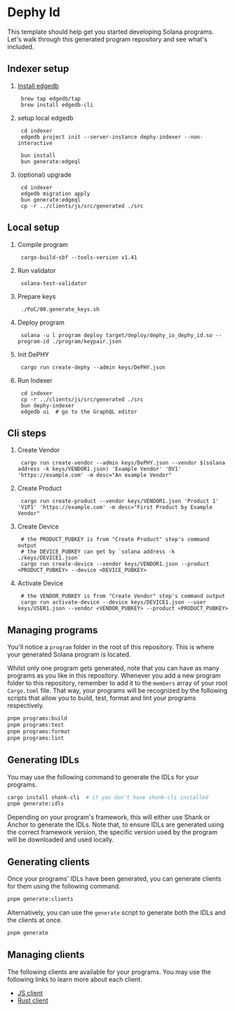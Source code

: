 # Dephy Id

This template should help get you started developing Solana programs. Let's walk through this generated program repository and see what's included.

## Indexer setup

1. [Install edgedb](https://docs.edgedb.com/get-started/quickstart#installation)

        brew tap edgedb/tap
        brew install edgedb-cli

2. setup local edgedb

        cd indexer
        edgedb project init --server-instance dephy-indexer --non-interactive

        bun install
        bun generate:edgeql

3. (optional) upgrade

        cd indexer
        edgedb migration apply
        bun generate:edgeql
        cp -r ../clients/js/src/generated ./src

## Local setup

1. Compile program

        cargo-build-sbf --tools-version v1.41

2. Run validator

        solana-test-validator

3. Prepare keys

        ./PoC/00.generate_keys.sh

4. Deploy program

        solana -u l program deploy target/deploy/dephy_io_dephy_id.so --program-id ./program/keypair.json

5. Init DePHY

        cargo run create-dephy --admin keys/DePHY.json

6. Run Indexer

        cd indexer
        cp -r ../clients/js/src/generated ./src
        bun dephy-indexer
        edgedb ui  # go to the GraphQL editor

## Cli steps

1. Create Vendor

        cargo run create-vendor --admin keys/DePHY.json --vendor $(solana address -k keys/VENDOR1.json) 'Example Vendor' 'DV1' 'https://example.com' -m desc="An example Vendor"

2. Create Product

        cargo run create-product --vendor keys/VENDOR1.json 'Product 1' 'V1P1' 'https://example.com' -m desc="First Product by Example Vendor"

3. Create Device

        # the PRODUCT_PUBKEY is from "Create Product" step's command output
        # the DEVICE_PUBKEY can get by `solana address -k ./keys/DEVICE1.json`
        cargo run create-device --vendor keys/VENDOR1.json --product <PRODUCT_PUBKEY> --device <DEVICE_PUBKEY>

4. Activate Device

        # the VENDOR_PUBKEY is from "Create Vendor" step's command output
        cargo run activate-device --device keys/DEVICE1.json --user keys/USER1.json --vendor <VENDOR_PUBKEY> --product <PRODUCT_PUBKEY>


## Managing programs

You'll notice a `program` folder in the root of this repository. This is where your generated Solana program is located.

Whilst only one program gets generated, note that you can have as many programs as you like in this repository.
Whenever you add a new program folder to this repository, remember to add it to the `members` array of your root `Cargo.toml` file.
That way, your programs will be recognized by the following scripts that allow you to build, test, format and lint your programs respectively.

```sh
pnpm programs:build
pnpm programs:test
pnpm programs:format
pnpm programs:lint
```

## Generating IDLs

You may use the following command to generate the IDLs for your programs.

```sh
cargo install shank-cli  # if you don't have shank-cli installed
pnpm generate:idls
```

Depending on your program's framework, this will either use Shank or Anchor to generate the IDLs.
Note that, to ensure IDLs are generated using the correct framework version, the specific version used by the program will be downloaded and used locally.

## Generating clients

Once your programs' IDLs have been generated, you can generate clients for them using the following command.

```sh
pnpm generate:clients
```

Alternatively, you can use the `generate` script to generate both the IDLs and the clients at once.

```sh
pnpm generate
```

## Managing clients

The following clients are available for your programs. You may use the following links to learn more about each client.

- [JS client](./clients/js)
- [Rust client](./clients/rust)
